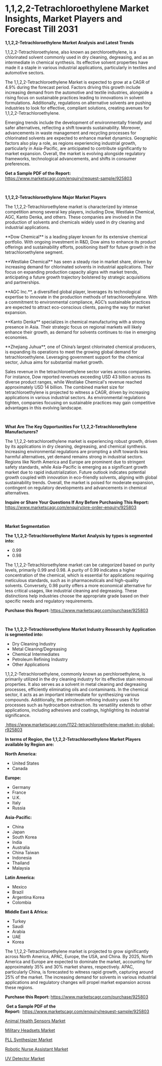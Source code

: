 <p><h1>1,1,2,2-Tetrachloroethylene Market Insights, Market Players and Forecast Till 2031</h1></p><p><strong>1,1,2,2-Tetrachloroethylene Market Analysis and Latest Trends</strong></p>
<p><p>1,1,2,2-Tetrachloroethylene, also known as perchloroethylene, is a chlorinated solvent commonly used in dry cleaning, degreasing, and as an intermediate in chemical synthesis. Its effective solvent properties have made it a staple in various industrial applications, particularly in textiles and automotive sectors.</p><p>The 1,1,2,2-Tetrachloroethylene Market is expected to grow at a CAGR of 4.9% during the forecast period. Factors driving this growth include increasing demand from the automotive and textile industries, alongside a rising focus on sustainable practices leading to innovations in solvent formulations. Additionally, regulations on alternative solvents are pushing industries to look for effective, compliant solutions, creating avenues for 1,1,2,2-Tetrachloroethylene.</p><p>Emerging trends include the development of environmentally friendly and safer alternatives, reflecting a shift towards sustainability. Moreover, advancements in waste management and recycling processes for chlorinated solvents are expected to enhance market dynamics. Geographic factors also play a role, as regions experiencing industrial growth, particularly in Asia-Pacific, are anticipated to contribute significantly to market expansion. Overall, the market is evolving alongside regulatory frameworks, technological advancements, and shifts in consumer preferences.</p></p>
<p><strong>Get a Sample PDF of the Report:&nbsp;</strong> <a href="https://www.marketscagr.com/enquiry/request-sample/925803?utm_campaign=1868&utm_medium=2&utm_source=Github&utm_content=ia&utm_term=12122024&utm_id=1122-tetrachloroethylene">https://www.marketscagr.com/enquiry/request-sample/925803</a></p>
<p>&nbsp;</p>
<p><strong>1,1,2,2-Tetrachloroethylene Major Market Players</strong></p>
<p><p>The 1,1,2,2-Tetrachloroethylene market is characterized by intense competition among several key players, including Dow, Westlake Chemical, AGC, Kanto Denka, and others. These companies are involved in the production of solvents and chemicals widely used in dry cleaning and industrial applications.</p><p>**Dow Chemical** is a leading player known for its extensive chemical portfolio. With ongoing investment in R&D, Dow aims to enhance its product offerings and sustainability efforts, positioning itself for future growth in the tetrachloroethylene segment.</p><p>**Westlake Chemical** has seen a steady rise in market share, driven by increasing demand for chlorinated solvents in industrial applications. Their focus on expanding production capacity aligns with market trends, anticipating a future growth trajectory bolstered by strategic acquisitions and partnerships.</p><p>**AGC Inc.**, a diversified global player, leverages its technological expertise to innovate in the production methods of tetrachloroethylene. With a commitment to environmental compliance, AGC’s sustainable practices are expected to attract eco-conscious clients, paving the way for market expansion.</p><p>**Kanto Denka** specializes in chemical manufacturing with a strong presence in Asia. Their strategic focus on regional markets will likely enhance their growth, as demand for solvents continues to rise in emerging economies.</p><p>**Zhejiang Juhua**, one of China’s largest chlorinated chemical producers, is expanding its operations to meet the growing global demand for tetrachloroethylene. Leveraging government support for the chemical sector, Juhua aims for substantial market growth.</p><p>Sales revenue in the tetrachloroethylene sector varies across companies. For instance, Dow reported revenues exceeding USD 43 billion across its diverse product ranges, while Westlake Chemical's revenue reached approximately USD 14 billion. The combined market size for tetrachloroethylene is projected to witness a CAGR, driven by increasing applications in various industrial sectors. As environmental regulations tighten, companies focusing on sustainable practices may gain competitive advantages in this evolving landscape.</p></p>
<p>&nbsp;</p>
<p><strong>What Are The Key Opportunities For 1,1,2,2-Tetrachloroethylene Manufacturers?</strong></p>
<p><p>The 1,1,2,2-tetrachloroethylene market is experiencing robust growth, driven by its applications in dry cleaning, degreasing, and chemical synthesis. Increasing environmental regulations are prompting a shift towards less harmful alternatives, yet demand remains strong in industrial sectors. Regions like North America and Europe are prominent due to stringent safety standards, while Asia-Pacific is emerging as a significant growth market due to rapid industrialization. Future outlook indicates potential growth coupled with innovation in eco-friendly solvents, aligning with global sustainability trends. Overall, the market is poised for moderate expansion, contingent on regulatory developments and advancements in chemical alternatives.</p></p>
<p><strong>Inquire or Share Your Questions If Any Before Purchasing This Report:</strong> <a href="https://www.marketscagr.com/enquiry/pre-order-enquiry/925803?utm_campaign=1868&utm_medium=2&utm_source=Github&utm_content=ia&utm_term=12122024&utm_id=1122-tetrachloroethylene">https://www.marketscagr.com/enquiry/pre-order-enquiry/925803</a></p>
<p>&nbsp;</p>
<p><strong>Market Segmentation</strong></p>
<p><strong>The 1,1,2,2-Tetrachloroethylene Market Analysis by types is segmented into:</strong></p>
<p><ul><li>0.99</li><li>0.98</li></ul></p>
<p><p>The 1,1,2,2-Tetrachloroethylene market can be categorized based on purity levels, primarily 0.99 and 0.98. A purity of 0.99 indicates a higher concentration of the chemical, which is essential for applications requiring meticulous standards, such as in pharmaceuticals and high-quality solvents. Conversely, 0.98 purity offers a more economical alternative for less critical usages, like industrial cleaning and degreasing. These distinctions help industries choose the appropriate grade based on their specific needs and regulatory requirements.</p></p>
<p><strong>Purchase this Report:&nbsp;</strong><a href="https://www.marketscagr.com/purchase/925803?utm_campaign=1868&utm_medium=2&utm_source=Github&utm_content=ia&utm_term=12122024&utm_id=1122-tetrachloroethylene">https://www.marketscagr.com/purchase/925803</a></p>
<p>&nbsp;</p>
<p><strong>The 1,1,2,2-Tetrachloroethylene Market Industry Research by Application is segmented into:</strong></p>
<p><ul><li>Dry Cleaning Industry</li><li>Metal Cleaning/Degreasing</li><li>Chemical Intermediates</li><li>Petroleum Refining Industry</li><li>Other Applications</li></ul></p>
<p><p>1,1,2,2-Tetrachloroethylene, commonly known as perchloroethylene, is primarily utilized in the dry cleaning industry for its effective stain removal properties. It also serves as a solvent in metal cleaning and degreasing processes, efficiently eliminating oils and contaminants. In the chemical sector, it acts as an important intermediate for synthesizing various compounds. Additionally, the petroleum refining industry uses it for processes such as hydrocarbon extraction. Its versatility extends to other applications, including adhesives and coatings, highlighting its industrial significance.</p></p>
<p><a href="https://www.marketscagr.com/1122-tetrachloroethylene-market-in-global-r925803?utm_campaign=1868&utm_medium=2&utm_source=Github&utm_content=ia&utm_term=12122024&utm_id=1122-tetrachloroethylene">&nbsp;https://www.marketscagr.com/1122-tetrachloroethylene-market-in-global-r925803</a></p>
<p><strong>In terms of Region, the 1,1,2,2-Tetrachloroethylene Market Players available by Region are:</strong></p>
<p>
    <p> <strong> North America: </strong>
        <ul>
            <li>United States</li>
            <li>Canada</li>
        </ul>
        </p> 
    <p> <strong> Europe: </strong>
        <ul>
            <li>Germany</li>
            <li>France</li>
            <li>U.K.</li>
            <li>Italy</li>
            <li>Russia</li>
        </ul>
        </p> 
    <p> <strong> Asia-Pacific: </strong>
        <ul>
            <li>China</li>
            <li>Japan</li>
            <li>South Korea</li>
            <li>India</li>
            <li>Australia</li>
            <li>China Taiwan</li>
            <li>Indonesia</li>
            <li>Thailand</li>
            <li>Malaysia</li>
        </ul>
        </p> 
    <p> <strong> Latin America: </strong>
        <ul>
            <li>Mexico</li>
            <li>Brazil</li>
            <li>Argentina Korea</li>
            <li>Colombia</li>
        </ul>
        </p> 
    <p> <strong> Middle East & Africa: </strong>
        <ul>
            <li>Turkey</li>
            <li>Saudi</li>
            <li>Arabia</li>
            <li>UAE</li>
            <li>Korea</li>
        </ul>
    </p>
    </p>
<p><p>The 1,1,2,2-Tetrachloroethylene market is projected to grow significantly across North America, APAC, Europe, the USA, and China. By 2025, North America and Europe are expected to dominate the market, accounting for approximately 35% and 30% market shares, respectively. APAC, particularly China, is forecasted to witness rapid growth, capturing around 25% of the market. The increasing demand for solvents in various industrial applications and regulatory changes will propel market expansion across these regions.</p></p>
<p><strong>Purchase this Report: </strong><a href="https://www.marketscagr.com/purchase/925803?utm_campaign=1868&utm_medium=2&utm_source=Github&utm_content=ia&utm_term=12122024&utm_id=1122-tetrachloroethylene">https://www.marketscagr.com/purchase/925803</a></p>
<p>&nbsp;<strong>Get a Sample PDF of the Report:&nbsp;&nbsp;</strong><a href="https://www.marketscagr.com/enquiry/request-sample/925803?utm_campaign=1868&utm_medium=2&utm_source=Github&utm_content=ia&utm_term=12122024&utm_id=1122-tetrachloroethylene">https://www.marketscagr.com/enquiry/request-sample/925803</a></p>
<p><strong></strong></p>
<p><p><a href="https://www.linkedin.com/pulse/c-hannibex-sqmmf?utm_campaign=1868&utm_medium=2&utm_source=Github&utm_content=ia&utm_term=12122024&utm_id=1122-tetrachloroethylene">Animal Health Sensors Market</a></p><p><a href="https://www.linkedin.com/pulse/analyzing-hashub-gbd8f?utm_campaign=1868&utm_medium=2&utm_source=Github&utm_content=ia&utm_term=12122024&utm_id=1122-tetrachloroethylene">Military Headsets Market</a></p><p><a href="https://www.linkedin.com/pulse/p-factrackr-ho6he?utm_campaign=1868&utm_medium=2&utm_source=Github&utm_content=ia&utm_term=12122024&utm_id=1122-tetrachloroethylene">PLL Synthesizer Market</a></p><p><a href="https://www.linkedin.com/pulse/c-hannibex-sqmmf?utm_campaign=1868&utm_medium=2&utm_source=Github&utm_content=ia&utm_term=12122024&utm_id=1122-tetrachloroethylene">Robotic Nurse Assistant Market</a></p><p><a href="https://www.linkedin.com/pulse/analyzing-hashub-gbd8f?utm_campaign=1868&utm_medium=2&utm_source=Github&utm_content=ia&utm_term=12122024&utm_id=1122-tetrachloroethylene">UV Detector Market</a></p></p>